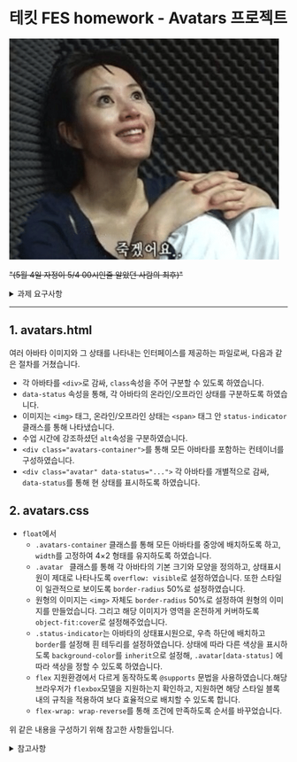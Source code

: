 # 테킷 FES homework - Avatars 프로젝트

![죽겠어요..이미지](../images/image%20for%20md/EqHrn.webp)

~~"(5월 4일 자정이 5/4 00시인줄 알았던 사람의 최후)"~~

<details>
<summary>과제 요구사항</summary> 
<div markdown="1">

- ### 조건

  - 아바타 이미지는 배경색상이 아닌, 콘텐츠 이미지(`<img>` 요소)로 마크업 한다.
  - 아바타의 상태 정보를 알 수 있도록 정보를 제공한다.
  - 아바타 이미지의 크기 : 64px &#215; 64px
  - 아바타 이미지 간의 간격 : 20px
  - <span style="background-color:#DBDBDB">회색</span> 원 배경색 : `#DBDBDB`
  - <span style="background-color:#4CFE88">초록색</span> 원 배경색 : `#4CFE88`
    <br/>

- `float`를 사용하여 다음의 레이아웃을 구현하라.

![result1](../images/image%20for%20md/result1.png)
<br/>

- `flex`를 지원하는 환경에선 다음의 레이아웃을 구현한다.

![result2](../images/image%20for%20md/result2.png)

- 아바타 과제 수행에 대한 설명을 `avatars.md` 파일에 작성하고 `homework` 폴더에 있는 `README.md`에 링크로 연결한다.
- 과제는 `5월 4일 자정`까지 Github 저장소에 Push한다.

</div>
</details>

---

## 1. avatars.html

여러 아바타 이미지와 그 상태를 나타내는 인터페이스를 제공하는 파일로써, 다음과 같은 절차를 거쳤습니다.

- 각 아바타를 `<div>`로 감싸, `class`속성을 주어 구분할 수 있도록 하였습니다.
- `data-status` 속성을 통해, 각 아바타의 온라인/오프라인 상태를 구분하도록 하였습니다.
- 이미지는 `<img>` 태그, 온라인/오프라인 상태는 `<span>` 태그 안 `status-indicator` 클래스를 통해 나타냈습니다.
- 수업 시간에 강조하셨던 `alt`속성을 구분하였습니다.
- `<div class="avatars-container">`를 통해 모든 아바타를 포함하는 컨테이너를 구성하였습니다.
- `<div class="avatar" data-status="...">` 각 아바타를 개별적으로 감싸, `data-status`를 통해 현 상태를 표시하도록 하였습니다.

## 2. avatars.css

- `float`에서
  - `.avatars-container` 클래스를 통해 모든 아바타를 중앙에 배치하도록 하고, `width`를 고정하여 4&#215;2 형태를 유지하도록 하였습니다.
  - `.avatar ` 클래스를 통해 각 아바타의 기본 크기와 모양을 정의하고, 상태표시원이 제대로 나타나도록 `overflow: visible`로 설정하였습니다. 또한 스타일이 일관적으로 보이도록 `border-radius` 50%로 설정하였습니다.
  - 원형의 이미지는 `<img>` 자체도 `border-radius` 50%로 설정하여 원형의 이미지를 만들었습니다. 그리고 해당 이미지가 영역을 온전하게 커버하도록 `object-fit:cover`로 설정해주었습니다.
  - `.status-indicator`는 아바타의 상태표시원으로, 우측 하단에 배치하고 `border`를 설정해 흰 테두리를 설정하였습니다. 상태에 따라 다른 색상을 표시하도록 `background-color`를 `inherit`으로 설정해, `.avatar[data-status]` 에 따라 색상을 정할 수 있도록 하였습니다.
  - `flex` 지원환경에서 다르게 동작하도록 `@supports` 문법을 사용하였습니다.해당 브라우저가 `flexbox`모델을 지원하는지 확인하고, 지원하면 해당 스타일 블록 내의 규칙을 적용하여 보다 효율적으로 배치할 수 있도록 합니다.
  - `flex-wrap: wrap-reverse`를 통해 조건에 만족하도록 순서를 바꾸었습니다.

위 같은 내용을 구성하기 위해 참고한 사항들입니다.

<details><summary>참고사항</summary><div markdown="1">

![아 참고하라고~ ㅋㅋ](../images/image%20for%20md/endure.png)
<br/>
~~아 그냥 참고 하라고~ㅋㅋ... ㅠㅠ~~ 일뻔 했지만, 다음 사이트를 통해 개념을 복습하고 활용하였습니다.

1. [Inpa Dev](https://inpa.tistory.com/entry/JS-%F0%9F%93%9A-HTML-%EB%8D%B0%EC%9D%B4%ED%84%B0%EC%85%8Bdata-%EC%86%8D%EC%84%B1) 는 지난 수업시간 강조하셨던 crossorigin 개념을 공부하면서 찾아낸 기술 블로그로, 전반적인 FE 지식을 깔끔하게 정리한 곳입니다.<br/>
2. [Flexbox froggy](https://flexboxfroggy.com/#ko) 는 `flex`와 관련된 속성을 훈련할 수 있게 게임형태로 되어있던 사이트로, 학우분들의 추천으로 확인하게 되었습니다. 실제 특성을 연습해보는데에 도움이 되었습니다.<br/>
3. [heropy.dev](https://www.heropy.dev/p/Ha29GI) 또한 CSS Flex, Grid, SCSS 등 다양한 것들이 이해하기 쉬운 시각적 자료로 설명되어있던 개발블로그였습니다. flex 개념을 확고히 하는데에 도움이 되었습니다.<br/>
4. 그 외엔 구글링과, 정규 수업시간 중 슬비쌤께서 실습하신 부분을 복습 및 활용하였습니다.<br/>

</div>
</details>
